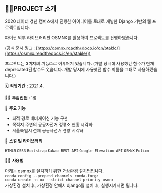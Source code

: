 ## 👩‍🏫PROJECT 소개


2020 데이터 청년 캠퍼스에서 진행한 아이디어를 토대로 개발한 Django 기반의 웹 프로젝트입니다.

파이썬 외부 라이브러리인 OSMNX를 활용하여 프로젝트를 진행하였습니다. 

(공식 문서 링크 : [https://osmnx.readthedocs.io/en/stable/](https://osmnx.readthedocs.io/en/stable/))

프로젝트는 3가지의 기능으로 이루어져 있습니다. (개발 당시에 사용했던 함수가 현재 deprecated된 함수도 있습니다. 개발 당시에 사용했던 함수 이름을 그대로 사용하겠습니다.)

🗓️ **작업기간** : 2021.4.

👨‍💻 **투입인원** : 1명

📒 **주요 기능** 

- 최적 경로 네비게이션 기능 구현
- 목적지 주변의 공공자전거 정류소 현황 시각화
- 서울특별시 전체 공공자전거 현황 시각화

🌱 **스킬 및 라이브러리**

`HTML5` `CSS3` `Bootstrap` `Kakao REST API` `Google Elevation API` `OSMNX` `Folium`


👨‍💻 **사용법**  

아래는 osmnx를 설치하기 위한 가상환경 설치법입니다.  
`conda config --prepend channels conda-forge`  
`conda create -n ox --strict-channel-priority osmnx`  
가상환경 설치 후, 가상환경 안에서 django를 설치 후, 실행시키시면 됩니다.
